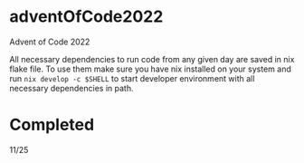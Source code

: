 # adventOfCode2022
Advent of Code 2022

All necessary dependencies to run code from any given day are saved in
nix flake file. To use them make sure you have nix installed on your system
and run `nix develop -c $SHELL` to start developer environment with all
necessary dependencies in path.

# Completed
11/25

